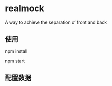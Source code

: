 # realmock
A way to achieve the separation of front and back

## 使用

npm install

npm start

## 配置数据


